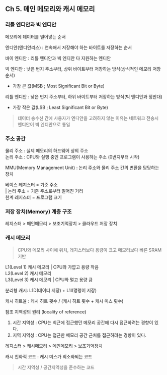 ## Ch 5. 메인 메모리와 캐시 메모리

### 리틀 엔디안과 빅 엔디안

메모리에 데이터를 밀어넣는 순서

엔디안(엔디안리스) : 연속해서 저장해야 하는 바이트를 저장하는 순서

바이 엔디안 : 리틀 엔디안과 빅 엔디안 다 지원하는 엔디안

빅 엔디안 : 낮은 번지 주소부터, 상위 바이트부터 저장하는 방식(상식적인 메모리 저장 순서)<br>
- 가장 큰 값(MSB ; Most Significant Bit or Byte)

리틀 엔디안 : 낮은 번지 주소부터, 하위 바이트부터 저장하는 방식(빅 엔디안과 정반대)<br>
- 가장 작은 값(LSB ; Least Significant Bit or Byte)

> 데이터 송수신 간에 사용자가 엔디안을 고려하지 않는 이유는 네트워크 전송시 엔디안이 빅 엔디안으로 통일 

### 주소 공간
물리 주소 : 실제 메모리의 하드웨어 상의 주소<br>
논리 주소 : CPU와 실행 중인 프로그램이 사용하는 주소 (0번지부터 시작)

MMU(Memory Management Unit) : 논리 주소와 물리 주소 간의 변환을 담당하는 장치

베이스 레지스터 = 기준 주소<br>
| 논리 주소 = 기준 주소로부터 떨어진 거리<br>
한계 레지스터 = 프로그램 크기

### 저장 장치(Memory) 계층 구조

레지스터 > 메인메모리 > 보조기억장치 > 클라우드 저장 장치

### 캐시 메모리
> CPU와 메모리 사이에 위치, 레지스터보다 용량이 크고 메모리보다 빠른 SRAM 기반

L1(Level 1) 캐시 메모리 | CPU와 가깝고 용량 작음<br>
L2(Level 2) 캐시 메모리<br>
L3(Level 3) 캐시 메모리 | CPU와 멀고 용량 큼

분리형 캐시: L1D(데이터 저장) + L1I(명령어 저장)

캐시 히트율 : 캐시 히트 횟수 / (캐시 히트 횟수 + 캐시 미스 횟수)

참조 지역성의 원리 (locality of reference)
1. 시간 지역성 : CPU는 최근에 접근했던 메모리 공간에 다시 접근하려는 경향이 있다.
2. 지역 지역성 : CPU는 접근한 메모리 공간 근처를 접근하려는 경향이 있다.

레지스터 > 캐시메모리 > 메인메모리 > 보조기억장치

캐시 친화적 코드 : 캐시 미스가 최소화되는 코드
> 시간 지역성 / 공간지역성을 준수하는 코드
